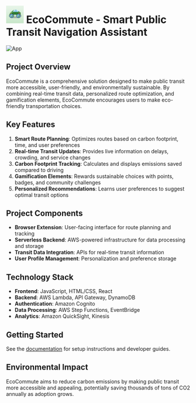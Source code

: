 # ![Logo](icon48.png) EcoCommute - Smart Public Transit Navigation Assistant

![App](ExtensionFace.png)

## Project Overview
EcoCommute is a comprehensive solution designed to make public transit more accessible, user-friendly, and environmentally sustainable. By combining real-time transit data, personalized route optimization, and gamification elements, EcoCommute encourages users to make eco-friendly transportation choices.

## Key Features
1. **Smart Route Planning**: Optimizes routes based on carbon footprint, time, and user preferences
2. **Real-time Transit Updates**: Provides live information on delays, crowding, and service changes
3. **Carbon Footprint Tracking**: Calculates and displays emissions saved compared to driving
4. **Gamification Elements**: Rewards sustainable choices with points, badges, and community challenges
5. **Personalized Recommendations**: Learns user preferences to suggest optimal transit options

## Project Components
- **Browser Extension**: User-facing interface for route planning and tracking
- **Serverless Backend**: AWS-powered infrastructure for data processing and storage
- **Transit Data Integration**: APIs for real-time transit information
- **User Profile Management**: Personalization and preference storage

## Technology Stack
- **Frontend**: JavaScript, HTML/CSS, React
- **Backend**: AWS Lambda, API Gateway, DynamoDB
- **Authentication**: Amazon Cognito
- **Data Processing**: AWS Step Functions, EventBridge
- **Analytics**: Amazon QuickSight, Kinesis

## Getting Started
See the [documentation](/docs) for setup instructions and developer guides.

## Environmental Impact
EcoCommute aims to reduce carbon emissions by making public transit more accessible and appealing, potentially saving thousands of tons of CO2 annually as adoption grows.
